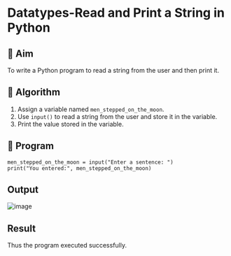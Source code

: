 # Datatypes-Read and Print a String in Python

## 🎯 Aim
To write a Python program to read a string from the user and then print it.

## 🧠 Algorithm
1. Assign a variable named `men_stepped_on_the_moon`.
2. Use `input()` to read a string from the user and store it in the variable.
3. Print the value stored in the variable.

## 🧾 Program
```
men_stepped_on_the_moon = input("Enter a sentence: ")
print("You entered:", men_stepped_on_the_moon)
```

## Output
![image](https://github.com/user-attachments/assets/0e12a47d-8789-43aa-b93e-57770043b429)

## Result
Thus the program executed successfully.



